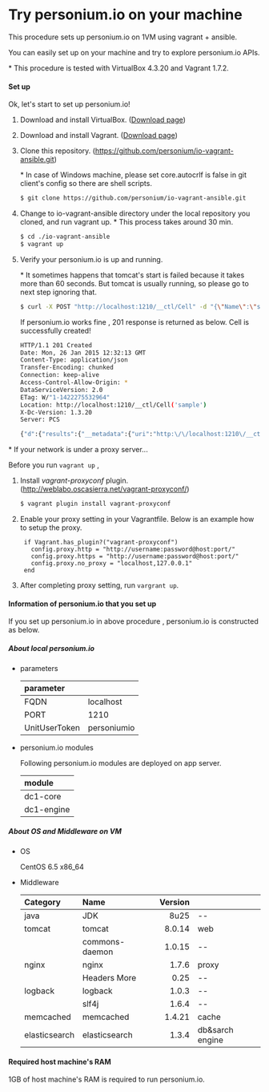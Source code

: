 Try personium.io on your machine
====

This procedure sets up personium.io on 1VM using vagrant + ansible.

You can easily set up on your machine and try to explore personium.io APIs.

\* This procedure is tested with VirtualBox 4.3.20 and Vagrant 1.7.2.

#### Set up

Ok, let's start to set up personium.io!

1. Download and install VirtualBox. ([Download page](https://www.virtualbox.org/wiki/Downloads))

2. Download and install Vagrant. ([Download page](https://www.vagrantup.com/downloads))

3. Clone this repository. (https://github.com/personium/io-vagrant-ansible.git)

    \* In case of Windows machine, please set core.autocrlf is false in git client's config so there are shell scripts.

	```bash
	$ git clone https://github.com/personium/io-vagrant-ansible.git
	```

4. Change to io-vagrant-ansible directory under the local repository you cloned, and run vagrant up. \* This process takes around 30 min.

	```bash
	$ cd ./io-vagrant-ansible
	$ vagrant up
	```

5. Verify your personium.io is up and running.

    \* It sometimes happens that tomcat's start is failed because it takes more than 60 seconds. But tomcat is usually running, so please go to next step ignoring that.

	```bash
	$ curl -X POST "http://localhost:1210/__ctl/Cell" -d "{\"Name\":\"sample\"}" -H "Authorization:Bearer personiumio" -H "Accept:application/json" -i -s
	```

	If personium.io works fine , 201 response is returned as below. Cell is successfully created!

	```bash
	HTTP/1.1 201 Created
	Date: Mon, 26 Jan 2015 12:32:13 GMT
	Content-Type: application/json
	Transfer-Encoding: chunked
	Connection: keep-alive
	Access-Control-Allow-Origin: *
	DataServiceVersion: 2.0
	ETag: W/"1-1422275532964"
	Location: http://localhost:1210/__ctl/Cell('sample')
	X-Dc-Version: 1.3.20
	Server: PCS

	{"d":{"results":{"__metadata":{"uri":"http:\/\/localhost:1210\/__ctl\/Cell('sample')","etag":"W\/\"1-1422275532964\"","type":"UnitCtl.Cell"},"Name":"sample","__published":"\/Date(1422275532964)\/","__updated":"\/Date(1422275532964)\/"}}}
	```

\* If your network is under a proxy server...

Before you run `vagrant up` ,

1. Install _vagrant-proxyconf_ plugin. (http://weblabo.oscasierra.net/vagrant-proxyconf/)

	```bash
	$ vagrant plugin install vagrant-proxyconf
	```

2. Enable your proxy setting in your Vagrantfile. Below is an example how to setup the proxy.

	```bash:Vagrantfile
	 if Vagrant.has_plugin?("vagrant-proxyconf")
	   config.proxy.http = "http://username:password@host:port/"
	   config.proxy.https = "http://username:password@host:port/"
	   config.proxy.no_proxy = "localhost,127.0.0.1"
	 end
	```

3. After completing proxy setting, run ```vargrant up```.

#### Information of personium.io that you set up

If you set up personium.io in above procedure , personium.io is constructed as below.

##### About local personium.io

* parameters

	|parameter    |           |
	|:------------|-----------|
	|FQDN         |localhost  |
	|PORT         |1210       |
	|UnitUserToken|personiumio|

* personium.io modules

	Following personium.io modules are deployed on app server.

	|module     |
	|:----------|
	|dc1-core   |
	|dc1-engine |


##### About OS and Middleware on VM

* OS

	CentOS 6.5 x86_64

* Middleware

    |Category       | Name           |Version       |                   |
    |:--------------|:---------------|-------------:|:------------------|
    | java          | JDK            |         8u25 | --                |
    | tomcat        | tomcat         |       8.0.14 | web               |
    |               | commons-daemon |       1.0.15 | --                |
    | nginx         | nginx          |        1.7.6 | proxy             |
    |               | Headers More   |         0.25 | --                |
    | logback       | logback        |        1.0.3 | --                |
    |               | slf4j          |        1.6.4 | --                |
    | memcached     | memcached      |       1.4.21 | cache             |
    | elasticsearch | elasticsearch  |        1.3.4 | db&sarch engine   |


#### Required host machine's RAM

1GB of host machine's RAM is required to run personium.io.
